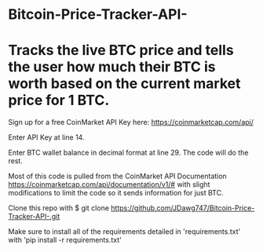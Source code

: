 # Bitcoin-Price-Tracker-API-
# Tracks the live BTC price and tells the user how much their BTC is worth based on the current market price for 1 BTC. 


Sign up for a free CoinMarket API Key here: https://coinmarketcap.com/api/

Enter API Key at line 14.

Enter BTC wallet balance in decimal format at line 29. The code will do the rest. 


Most of this code is pulled from the CoinMarket API Documentation https://coinmarketcap.com/api/documentation/v1/# with slight modifications to limit the code so it sends information for just BTC. 


Clone this repo with $ git clone https://github.com/JDawg747/Bitcoin-Price-Tracker-API-.git 


Make sure to install all of the requirements detailed in 'requirements.txt' with 'pip install -r requirements.txt'


